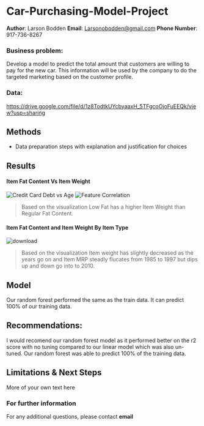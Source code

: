 # Car-Purchasing-Model-Project

**Author**: Larson Bodden
**Email**: Larsonobodden@gmail.com
**Phone Number**: 917-736-8267

### Business problem:

Develop a model to predict the total amount that customers are willing to pay for the new car. This information will be used by the company to do the targeted marketing based on the customer profile.


### Data:
https://drive.google.com/file/d/1z8TodtkUYcbyaaxH_5TFgcoOjoFuEEQk/view?usp=sharing


## Methods
- Data preparation steps with explanation and justification for choices

## Results


#### Item Fat Content Vs Item Weight

![Credit Card Debt vs Age](https://github.com/LarsonBodden/Car-Purchasing-Model-Project/blob/7faae7a9630c96c945a167649aacbfb611e3cb87/Credit%20Card%20Debt%20vs%20Age.png)
![Feature Correlation](https://github.com/LarsonBodden/Car-Purchasing-Model-Project/blob/7faae7a9630c96c945a167649aacbfb611e3cb87/Feature%20Correlations.png)



> Based on the visualization Low Fat has a higher Item Weight than Regular Fat Content. 

#### Item Fat Content and Item Weight By Item Type

![download](https://user-images.githubusercontent.com/107776771/182736380-edf2dbbe-097a-41ee-8500-66ad40aa45b5.png)

> Based on the visualization Item weight has slightly decreased as the years go on and Item MRP steadly flucates from 1985 to 1997 but dips up and down go into to 2010.

## Model

Our random forest performed the same as the train data. It can predict 100% of our training data.


## Recommendations:

I would recomend our random forest model as it performed better on the r2 score with no tuning compared to our linear model which was also un-tuned. Our random forest was able to predict 100% of the training data.


## Limitations & Next Steps

More of your own text here


### For further information


For any additional questions, please contact **email**
